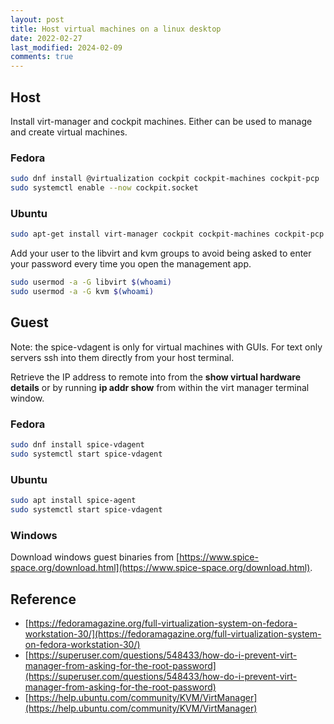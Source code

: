 ```yaml
---
layout: post
title: Host virtual machines on a linux desktop
date: 2022-02-27
last_modified: 2024-02-09
comments: true
---
```



## Host

Install virt-manager and cockpit machines.  Either can be used to manage and create virtual machines.

### Fedora
```bash
sudo dnf install @virtualization cockpit cockpit-machines cockpit-pcp
sudo systemctl enable --now cockpit.socket
```

### Ubuntu
```bash
sudo apt-get install virt-manager cockpit cockpit-machines cockpit-pcp
```

Add your user to the libvirt and kvm groups to avoid being asked to enter your password every time you open the management app.

```bash
sudo usermod -a -G libvirt $(whoami)
sudo usermod -a -G kvm $(whoami)
```

## Guest


Note: the spice-vdagent is only for virtual machines with GUIs.   For text only servers ssh into them directly from your host terminal.

Retrieve the IP address to remote into from the __show virtual hardware details__ or by running __ip addr show__ from within the virt manager terminal window.


### Fedora

```bash
sudo dnf install spice-vdagent
sudo systemctl start spice-vdagent
```


### Ubuntu

```bash
sudo apt install spice-agent
sudo systemctl start spice-vdagent
```


### Windows

Download windows guest binaries from [https://www.spice-space.org/download.html](https://www.spice-space.org/download.html).



## Reference

* [https://fedoramagazine.org/full-virtualization-system-on-fedora-workstation-30/](https://fedoramagazine.org/full-virtualization-system-on-fedora-workstation-30/)
* [https://superuser.com/questions/548433/how-do-i-prevent-virt-manager-from-asking-for-the-root-password](https://superuser.com/questions/548433/how-do-i-prevent-virt-manager-from-asking-for-the-root-password)
* [https://help.ubuntu.com/community/KVM/VirtManager](https://help.ubuntu.com/community/KVM/VirtManager)
